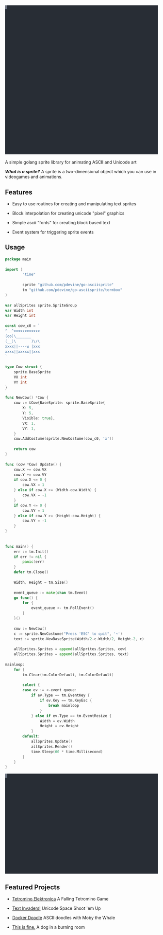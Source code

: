 
![Go-Asciisprite Logo](./docs/logo.svg)

A simple golang sprite library for animating ASCII and Unicode art

***What is a sprite?*** A sprite is a two-dimensional object which you can use in videogames and animations.

## Features


 * Easy to use routines for creating and manipulating text sprites

 * Block interpolation for creating unicode "pixel" graphics

 * Simple ascii "fonts" for creating block based text

 * Event system for triggering sprite events


## Usage

```go
package main

import (
        "time"

        sprite "github.com/pdevine/go-asciisprite"
        tm "github.com/pdevine/go-asciisprite/termbox"
)

var allSprites sprite.SpriteGroup
var Width int
var Height int

const cow_c0 = `
^__^xxxxxxxxxxxx
(oo)\_______
(__)\       )\/\
xxxx||----w |xxx
xxxx||xxxxx||xxx
`

type Cow struct {
	sprite.BaseSprite
	VX int
	VY int
}

func NewCow() *Cow {
	cow := &Cow{BaseSprite: sprite.BaseSprite{
		X: 5,
		Y: 5,
		Visible: true},
		VX: 1,
		VY: 1,
	}
	cow.AddCostume(sprite.NewCostume(cow_c0, 'x'))

	return cow
}

func (cow *Cow) Update() {
	cow.X += cow.VX
	cow.Y += cow.VY
	if cow.X <= 0 {
		cow.VX = 1
	} else if cow.X >= (Width-cow.Width) {
		cow.VX = -1
	}
	if cow.Y <= 0 {
		cow.VY = 1
	} else if cow.Y >= (Height-cow.Height) {
		cow.VY = -1
	}
}


func main() {
	err := tm.Init()
	if err != nil {
		panic(err)
	}
	defer tm.Close()

	Width, Height = tm.Size()

	event_queue := make(chan tm.Event)
	go func() {
		for {
			event_queue <- tm.PollEvent()
		}
	}()

	cow := NewCow()
	c := sprite.NewCostume("Press 'ESC' to quit", '~')
	text := sprite.NewBaseSprite(Width/2-c.Width/2, Height-2, c)

	allSprites.Sprites = append(allSprites.Sprites, cow)
	allSprites.Sprites = append(allSprites.Sprites, text)

mainloop:
	for {
		tm.Clear(tm.ColorDefault, tm.ColorDefault)

		select {
		case ev := <-event_queue:
			if ev.Type == tm.EventKey {
				if ev.Key == tm.KeyEsc {
					break mainloop
				}
			} else if ev.Type == tm.EventResize {
				Width = ev.Width
				Height = ev.Height
			}
		default:
			allSprites.Update()
			allSprites.Render()
			time.Sleep(60 * time.Millisecond)
		}
	}
}
```

![Bouncing Cow](./docs/cow-term.svg)

## Featured Projects

 * [Tetromino Elektronica](https://github.com/pdevine/tetromino) A Falling Tetromino Game

 * [Text Invaders!](https://github.com/pdevine/textinvaders) Unicode Space Shoot 'em Up

 * [Docker Doodle](https://github.com/docker/doodle) ASCII doodles with Moby the Whale
 
 * [This is fine.](https://github.com/pdevine/thisisfine) A dog in a burning room



